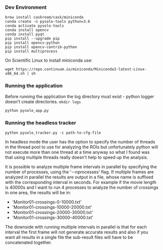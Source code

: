 ### Dev Environment

```
brew install caskroom/cask/miniconda
conda create -n pysolo-tools python=3.6
conda activate pysolo-tools
conda install opencv
conda install pyqt
pip install --upgrade pip
pip install opencv-python
pip install opencv-contrib-python
pip install multiprocess
```

On Scientific Linux to install miniconda use:
```
wget https://repo.continuum.io/miniconda/Miniconda3-latest-Linux-x86_64.sh | sh
```

### Running the application
Before running the application the log directory must exist - python logger doesn't create
directories.
`mkdir logs`

```
python pysolo_app.py
```

### Running the headless tracker
```
python pysolo_tracker.py -c path-to-cfg-file
```

In headless mode the user has the option to specify the number of threads in the thread pool to use for analyzing the ROIs
but unfortunately python will not execute more than one thread at a time anyway so what I found was
that using multiple threads really doesn't help to speed up the analysis.

It is possible to analyze multiple frame intervals in parallel by specifying the number of processes, using the '--nprocesses' flag.
If multiple frames are analyzed in parallel the results are output in a file, whose name is suffixed with the corresponding interval
in seconds. For example if the movie length is 40000s and I want to run 4 processes to analyze the number of crossings in one area,
the results will be in:
- 'Monitor01-crossings-0-10000.txt'
- 'Monitor01-crossings-10000-20000.txt'
- 'Monitor01-crossings-20000-30000.txt'
- 'Monitor01-crossings-30000-40000.txt'

The downside with running multiple intervals in parallel is that for each interval the first frame will not generate accurate results
and also if you want all results in a single file the sub-result files will have to be concatenated together.
